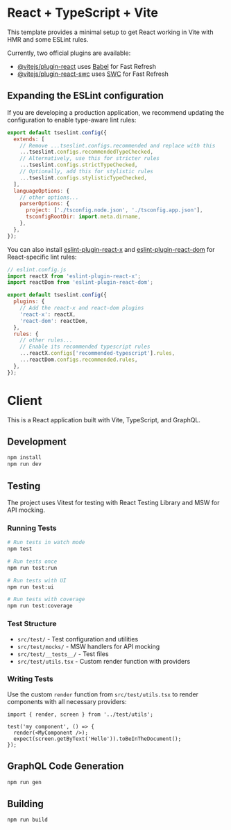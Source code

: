 # React + TypeScript + Vite

This template provides a minimal setup to get React working in Vite with HMR and some ESLint rules.

Currently, two official plugins are available:

- [@vitejs/plugin-react](https://github.com/vitejs/vite-plugin-react/blob/main/packages/plugin-react/README.md) uses [Babel](https://babeljs.io/) for Fast Refresh
- [@vitejs/plugin-react-swc](https://github.com/vitejs/vite-plugin-react-swc) uses [SWC](https://swc.rs/) for Fast Refresh

## Expanding the ESLint configuration

If you are developing a production application, we recommend updating the configuration to enable type-aware lint rules:

```js
export default tseslint.config({
  extends: [
    // Remove ...tseslint.configs.recommended and replace with this
    ...tseslint.configs.recommendedTypeChecked,
    // Alternatively, use this for stricter rules
    ...tseslint.configs.strictTypeChecked,
    // Optionally, add this for stylistic rules
    ...tseslint.configs.stylisticTypeChecked,
  ],
  languageOptions: {
    // other options...
    parserOptions: {
      project: ['./tsconfig.node.json', './tsconfig.app.json'],
      tsconfigRootDir: import.meta.dirname,
    },
  },
});
```

You can also install [eslint-plugin-react-x](https://github.com/Rel1cx/eslint-react/tree/main/packages/plugins/eslint-plugin-react-x) and [eslint-plugin-react-dom](https://github.com/Rel1cx/eslint-react/tree/main/packages/plugins/eslint-plugin-react-dom) for React-specific lint rules:

```js
// eslint.config.js
import reactX from 'eslint-plugin-react-x';
import reactDom from 'eslint-plugin-react-dom';

export default tseslint.config({
  plugins: {
    // Add the react-x and react-dom plugins
    'react-x': reactX,
    'react-dom': reactDom,
  },
  rules: {
    // other rules...
    // Enable its recommended typescript rules
    ...reactX.configs['recommended-typescript'].rules,
    ...reactDom.configs.recommended.rules,
  },
});
```

# Client

This is a React application built with Vite, TypeScript, and GraphQL.

## Development

```bash
npm install
npm run dev
```

## Testing

The project uses Vitest for testing with React Testing Library and MSW for API mocking.

### Running Tests

```bash
# Run tests in watch mode
npm test

# Run tests once
npm run test:run

# Run tests with UI
npm run test:ui

# Run tests with coverage
npm run test:coverage
```

### Test Structure

- `src/test/` - Test configuration and utilities
- `src/test/mocks/` - MSW handlers for API mocking
- `src/test/__tests__/` - Test files
- `src/test/utils.tsx` - Custom render function with providers

### Writing Tests

Use the custom `render` function from `src/test/utils.tsx` to render components with all necessary providers:

```tsx
import { render, screen } from '../test/utils';

test('my component', () => {
  render(<MyComponent />);
  expect(screen.getByText('Hello')).toBeInTheDocument();
});
```

## GraphQL Code Generation

```bash
npm run gen
```

## Building

```bash
npm run build
```
